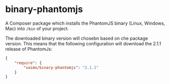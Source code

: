 binary-phantomjs
===================

A Composer package which installs the PhantomJS binary (Linux, Windows, Mac) into `/bin` of your project.

The downloaded binary version will chosebn based on che package version. This means that the following configuration will download the 2.1.1 release of PhantomJs:

```json
{
    "require": {
        "vaimo/binary-phantomjs": "2.1.1"
    }
}
```

